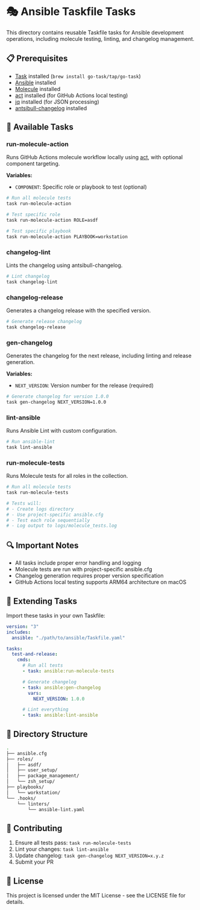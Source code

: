 # 🎭 Ansible Taskfile Tasks

This directory contains reusable Taskfile tasks for Ansible development operations,
including molecule testing, linting, and changelog management.

## 📋 Prerequisites

- [Task](https://taskfile.dev) installed (`brew install go-task/tap/go-task`)
- [Ansible](https://docs.ansible.com/ansible/latest/installation_guide/intro_installation.html)
  installed
- [Molecule](https://molecule.readthedocs.io/en/latest/installation.html) installed
- [act](https://github.com/nektos/act) installed (for GitHub Actions local testing)
- [jq](https://stedolan.github.io/jq/download/) installed (for JSON processing)
- [antsibull-changelog](https://github.com/ansible-community/antsibull-changelog)
  installed

## 🎯 Available Tasks

### run-molecule-action

Runs GitHub Actions molecule workflow locally using
[act](https://github.com/nektos/act), with optional component targeting.

**Variables:**

- `COMPONENT`: Specific role or playbook to test (optional)

```bash
# Run all molecule tests
task run-molecule-action

# Test specific role
task run-molecule-action ROLE=asdf

# Test specific playbook
task run-molecule-action PLAYBOOK=workstation
```

### changelog-lint

Lints the changelog using antsibull-changelog.

```bash
# Lint changelog
task changelog-lint
```

### changelog-release

Generates a changelog release with the specified version.

```bash
# Generate release changelog
task changelog-release
```

### gen-changelog

Generates the changelog for the next release, including linting and release generation.

**Variables:**

- `NEXT_VERSION`: Version number for the release (required)

```bash
# Generate changelog for version 1.0.0
task gen-changelog NEXT_VERSION=1.0.0
```

### lint-ansible

Runs Ansible Lint with custom configuration.

```bash
# Run ansible-lint
task lint-ansible
```

### run-molecule-tests

Runs Molecule tests for all roles in the collection.

```bash
# Run all molecule tests
task run-molecule-tests

# Tests will:
# - Create logs directory
# - Use project-specific ansible.cfg
# - Test each role sequentially
# - Log output to logs/molecule_tests.log
```

## 🔍 Important Notes

- All tasks include proper error handling and logging
- Molecule tests are run with project-specific ansible.cfg
- Changelog generation requires proper version specification
- GitHub Actions local testing supports ARM64 architecture on macOS

## 🔧 Extending Tasks

Import these tasks in your own Taskfile:

```yaml
version: "3"
includes:
  ansible: "./path/to/ansible/Taskfile.yaml"

tasks:
  test-and-release:
    cmds:
      # Run all tests
      - task: ansible:run-molecule-tests

      # Generate changelog
      - task: ansible:gen-changelog
        vars:
          NEXT_VERSION: 1.0.0

      # Lint everything
      - task: ansible:lint-ansible
```

## 📝 Directory Structure

```bash
.
├── ansible.cfg
├── roles/
│   ├── asdf/
│   ├── user_setup/
│   ├── package_management/
│   └── zsh_setup/
├── playbooks/
│   └── workstation/
└── .hooks/
    └── linters/
        └── ansible-lint.yaml
```

## 🤝 Contributing

1. Ensure all tests pass: `task run-molecule-tests`
2. Lint your changes: `task lint-ansible`
3. Update changelog: `task gen-changelog NEXT_VERSION=x.y.z`
4. Submit your PR

## 📜 License

This project is licensed under the MIT License - see the LICENSE file for details.
